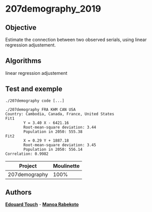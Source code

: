 # 207demography_2019
## Objective

Estimate the connection between two observed serials, using linear regression adjustement.

## Algorithms

linear regression adjustement

## Test and exemple

    ./207demography code [...]
```
./207demography FRA KHM CAN USA
Country: Cambodia, Canada, France, United States
Fit1
        Y = 3.40 X - 6421.16
        Root-mean-square deviation: 3.44
        Population in 2050: 555.38
Fit2
        X = 0.29 Y + 1887.18
        Root-mean-square deviation: 3.45
        Population in 2050: 556.14
Correlation: 0.9982
```

| Project | Moulinette |
| --- | --- |
| 207demography | 100% |

## Authors
[6.2]: http://i.imgur.com/9I6NRUm.png (github icon without padding)
[6]: http://www.github.com/carlsednaoui
 **[Edouard Touch](https://github.com/Eydou)** - **[Manoa Rabekoto](https://github.com/Twoulii)**
